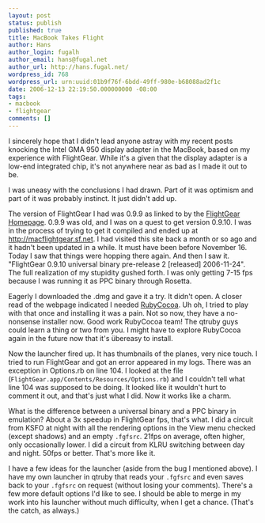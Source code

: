 ```yaml
---
layout: post
status: publish
published: true
title: MacBook Takes Flight
author: Hans
author_login: fugalh
author_email: hans@fugal.net
author_url: http://hans.fugal.net/
wordpress_id: 768
wordpress_url: urn:uuid:01b9f76f-6bdd-49ff-980e-b68088ad2f1c
date: 2006-12-13 22:19:50.000000000 -08:00
tags:
- macbook
- flightgear
comments: []
---
```

<p>I sincerely hope that I didn't lead anyone astray with my recent posts knocking the Intel GMA 950 display adapter in the MacBook, based on my experience with FlightGear. While it's a given that the display adapter is a low-end integrated chip, it's not anywhere near as bad as I made it out to be.</p>

<p>I was uneasy with the conclusions I had drawn. Part of it was optimism and part
of it was probably instinct. It just didn't add up.</p>

<p>The version of FlightGear I had was 0.9.9 as linked to by the <a href="http://flightgear.org/Downloads/binary.shtml#mac">FlightGear Homepage</a>. 0.9.9 was old, and I was on a quest to get version 0.9.10. I was in the process of trying to get it compiled and ended up at <a href="http://macflightgear.sf.net">http://macflightgear.sf.net</a>. I had visited this site back a month or so ago and it hadn't been updated in a while. It must have been before November 16. Today I saw that things were hopping there again. And then I saw it. "FlightGear 0.9.10 universal binary pre-release 2 [released] 2006-11-24". The full realization of my stupidity gushed forth. I was only getting 7-15 fps because I was running it as  PPC binary through Rosetta. </p>

<p>Eagerly I downloaded the .dmg and gave it a try. It didn't open. A closer read of the webpage indicated I needed <a href="http://rubycocoa.sourceforge.net/doc/">RubyCocoa</a>. Uh oh, I tried to play with that once and installing it was a pain. Not so now, they have a no-nonsense installer now. Good work RubyCocoa team! The qtruby guys could learn a thing or two from you. I might have to explore RubyCocoa again in the future now that it's übereasy to install.</p>

<p>Now the launcher fired up. It has thumbnails of the planes, very nice touch. I tried to run FlightGear and got an error appeared in my logs. There was an exception in Options.rb on line 104. I looked at the file (<code>FlightGear.app/Contents/Resources/Options.rb</code>) and I couldn't tell what line 104 was supposed to be doing. It looked like it wouldn't hurt to comment it out, and that's just what I did. Now it works like a charm.</p>

<p>What is the difference between a universal binary and a PPC binary in emulation?  About a 3x speedup in FlightGear fps, that's what. I did a circuit from KSFO at night with all the rendering options in the View menu checked (except shadows) and an empty <code>.fgfsrc</code>. 21fps on average, often higher, only occasionally lower. I did a circuit from KLRU switching between day and night. 50fps or better. That's more like it.</p>

<p>I have a few ideas for the launcher (aside from the bug I mentioned above). I have my own launcher in qtruby that reads your <code>.fgfsrc</code> and even saves back to your <code>.fgfsrc</code> on request (without losing your comments). There's a few more default options I'd like to see. I should be able to merge in my work into his launcher without much difficulty, when I get a chance. (That's the catch, as always.)</p>

